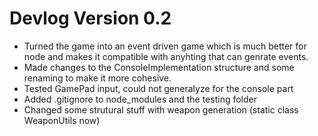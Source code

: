 # Devlog Version 0.2

* Turned the game into an event driven game which is much better for node and makes it compatible with anyhting that can genrate events.
* Made changes to the ConsoleImplementation structure and some renaming to make it more cohesive.
* Tested GamePad input, could not generalyze for the console part
* Added .gitignore to node_modules and the testing folder
* Changed some strutural stuff with weapon generation (static class WeaponUtils now)


